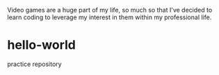 Video games are a huge part of my life, so much so that I've decided to learn coding to leverage my interest in them within my professional life.
# hello-world
practice repository
